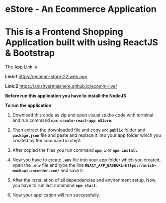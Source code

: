 # eStore - An Ecommerce Application
# This is a Frontend Shopping Application built with using ReactJS & Bootstrap

The App Link is 

**Link:1** https://ecomm-store-22.web.app 

**Link:2** https://anishvermaishere.github.io/ecomm-live/

**Before run this application you have to install the NodeJS**

**To run the application**

1. Download this code as zip and open visual studio code with terminal and run command **`npx create-react-app eStore`**.

2. Then extract the downloaded file and copy **`src`**,**`public`** folder and **`package.json`** file and paste and replace it into your app folder which you created by the command in step1.

3. After copied the files you run command **`npm i`** or **`npm install`**.

4. Now you have to create **`.env`** file into your app folder which you created, open the **`.env`** file and type the line **`REACT_APP_BASEURL=https://anish-mockapi.onrender.com/`** and save it.

4. After the installation of all dependencies and environment setup. Now, you have to run last command **`npm start`**.

5. Now your application will run successfully.
